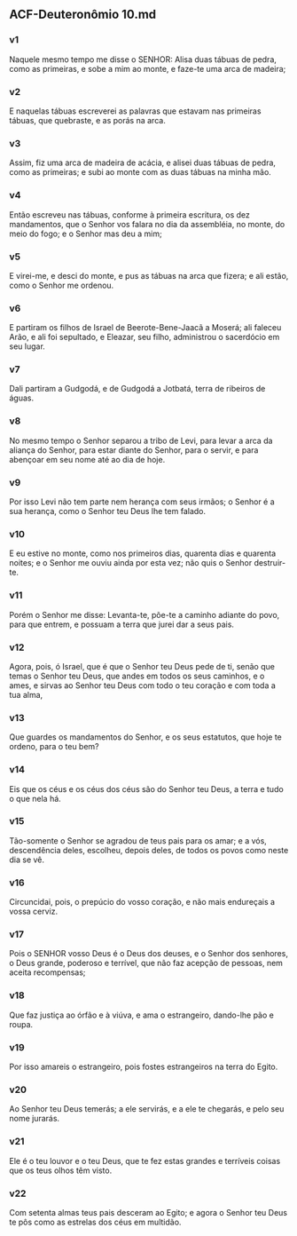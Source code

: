 ## ACF-Deuteronômio 10.md
### v1
 Naquele mesmo tempo me disse o SENHOR: Alisa duas tábuas de pedra, como as primeiras, e sobe a mim ao monte, e faze-te uma arca de madeira;
### v2
 E naquelas tábuas escreverei as palavras que estavam nas primeiras tábuas, que quebraste, e as porás na arca.
### v3
 Assim, fiz uma arca de madeira de acácia, e alisei duas tábuas de pedra, como as primeiras; e subi ao monte com as duas tábuas na minha mão.
### v4
 Então escreveu nas tábuas, conforme à primeira escritura, os dez mandamentos, que o Senhor vos falara no dia da assembléia, no monte, do meio do fogo; e o Senhor mas deu a mim;
### v5
 E virei-me, e desci do monte, e pus as tábuas na arca que fizera; e ali estão, como o Senhor me ordenou.
### v6
 E partiram os filhos de Israel de Beerote-Bene-Jaacã a Moserá; ali faleceu Arão, e ali foi sepultado, e Eleazar, seu filho, administrou o sacerdócio em seu lugar.
### v7
 Dali partiram a Gudgodá, e de Gudgodá a Jotbatá, terra de ribeiros de águas.
### v8
 No mesmo tempo o Senhor separou a tribo de Levi, para levar a arca da aliança do Senhor, para estar diante do Senhor, para o servir, e para abençoar em seu nome até ao dia de hoje.
### v9
 Por isso Levi não tem parte nem herança com seus irmãos; o Senhor é a sua herança, como o Senhor teu Deus lhe tem falado.
### v10
 E eu estive no monte, como nos primeiros dias, quarenta dias e quarenta noites; e o Senhor me ouviu ainda por esta vez; não quis o Senhor destruir-te.
### v11
 Porém o Senhor me disse: Levanta-te, põe-te a caminho adiante do povo, para que entrem, e possuam a terra que jurei dar a seus pais.
### v12
 Agora, pois, ó Israel, que é que o Senhor teu Deus pede de ti, senão que temas o Senhor teu Deus, que andes em todos os seus caminhos, e o ames, e sirvas ao Senhor teu Deus com todo o teu coração e com toda a tua alma,
### v13
 Que guardes os mandamentos do Senhor, e os seus estatutos, que hoje te ordeno, para o teu bem?
### v14
 Eis que os céus e os céus dos céus são do Senhor teu Deus, a terra e tudo o que nela há.
### v15
 Tão-somente o Senhor se agradou de teus pais para os amar; e a vós, descendência deles, escolheu, depois deles, de todos os povos como neste dia se vê.
### v16
 Circuncidai, pois, o prepúcio do vosso coração, e não mais endureçais a vossa cerviz.
### v17
 Pois o SENHOR vosso Deus é o Deus dos deuses, e o Senhor dos senhores, o Deus grande, poderoso e terrível, que não faz acepção de pessoas, nem aceita recompensas;
### v18
 Que faz justiça ao órfão e à viúva, e ama o estrangeiro, dando-lhe pão e roupa.
### v19
 Por isso amareis o estrangeiro, pois fostes estrangeiros na terra do Egito.
### v20
 Ao Senhor teu Deus temerás; a ele servirás, e a ele te chegarás, e pelo seu nome jurarás.
### v21
 Ele é o teu louvor e o teu Deus, que te fez estas grandes e terríveis coisas que os teus olhos têm visto.
### v22
 Com setenta almas teus pais desceram ao Egito; e agora o Senhor teu Deus te pôs como as estrelas dos céus em multidão.
